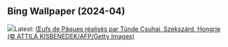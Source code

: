 ## Bing Wallpaper (2024-04)
![](https://www.bing.com/th?id=OHR.HungarianEggs_FR-CA5727463691_UHD.jpg&w=1000)Latest: [Œufs de Pâques réalisés par Tünde Csuhaj, Szekszárd, Hongrie (© ATTILA KISBENEDEK/AFP/Getty Images)](https://www.bing.com/th?id=OHR.HungarianEggs_FR-CA5727463691_UHD.jpg)